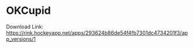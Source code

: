 # OKCupid

Download Link: https://rink.hockeyapp.net/apps/293624b86de54f4fb7301dc4734201f3/app_versions/1
